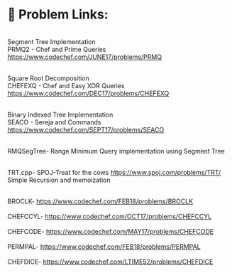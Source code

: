 # 🎃 Problem Links:
<br>Segment Tree Implementation</br>
PRMQ2 - Chef and Prime Queries https://www.codechef.com/JUNE17/problems/PRMQ


<br>Square Root Decomposition</br>
CHEFEXQ - Chef and Easy XOR Queries https://www.codechef.com/DEC17/problems/CHEFEXQ


<br>Binary Indexed Tree Implementation</br>
SEACO - Sereja and Commands https://www.codechef.com/SEPT17/problems/SEACO

<br>RMQSegTree- Range Minimum Query implementation using Segment Tree </br>

<br>TRT.cpp- SPOJ-Treat for the cows https://www.spoj.com/problems/TRT/ </br>
Simple Recursion and memoization


<br>BROCLK-  https://www.codechef.com/FEB18/problems/BROCLK </br>
<br>CHEFCCYL-  https://www.codechef.com/OCT17/problems/CHEFCCYL </br>
<br>CHEFCODE-  https://www.codechef.com/MAY17/problems/CHEFCODE </br>
<br>PERMPAL-  https://www.codechef.com/FEB18/problems/PERMPAL  </br>
<br>CHEFDICE-  https://www.codechef.com/LTIME52/problems/CHEFDICE </br>

